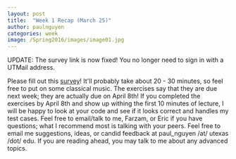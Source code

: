 ```yaml
---
layout: post
title:  "Week 1 Recap (March 25)"
author: paulnguyen
categories: week
image: /Spring2016/images/image01.jpg
---
```


UPDATE: The survey link is now fixed! You no longer need to sign in with a UTMail address.

Please fill out this [survey][survey]! It'll probably take about 20 - 30 minutes, so feel free to put on some classical music. The exercises say that they are due next week; they are actually due on April 8th! If you completed the exercises by April 8th and show up withing the first 10 minutes of lecture, I will be happy to look at your code and see if it looks correct and handles my test cases. Feel free to email/talk to me, Farzam, or Eric if you have questions; what I recommend most is talking with your peers. Feel free to email me suggestions, ideas, or candid feedback at paul_nguyen /at/ utexas /dot/ edu. If you are reading ahead, you may talk to me about any advanced topics.

[survey]: http://goo.gl/forms/ANegXfQ9PD
[ex01]: /Spring2016/files/exercises/exercises01.pdf